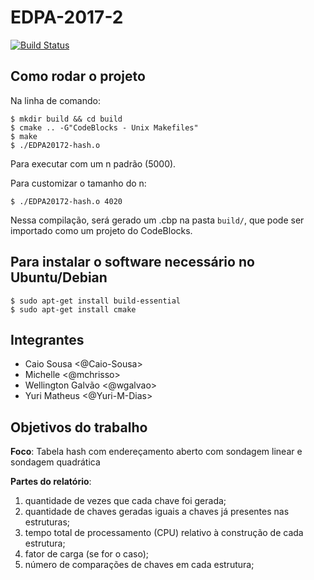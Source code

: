 # EDPA-2017-2
[![Build Status](https://travis-ci.org/Yuri-M-Dias/EDPA-2017-2.svg?branch=master)](https://travis-ci.org/Yuri-M-Dias/EDPA-2017-2)

## Como rodar o projeto

Na linha de comando:

```shell
$ mkdir build && cd build
$ cmake .. -G"CodeBlocks - Unix Makefiles"
$ make
$ ./EDPA20172-hash.o
```
Para executar com um n padrão (5000).

Para customizar o tamanho do n:

```shell
$ ./EDPA20172-hash.o 4020
```

Nessa compilação, será gerado um .cbp na pasta `build/`,
 que pode ser importado como um projeto do CodeBlocks.

## Para instalar o software necessário no Ubuntu/Debian

```shell
$ sudo apt-get install build-essential
$ sudo apt-get install cmake
```

## Integrantes
* Caio Sousa <@Caio-Sousa>
* Michelle <@mchrisso>
* Wellington Galvão <@wgalvao>
* Yuri Matheus <@Yuri-M-Dias>

## Objetivos do trabalho

**Foco**:
Tabela hash com endereçamento aberto com sondagem linear e sondagem quadrática

**Partes do relatório**:
1. quantidade de vezes que cada chave foi gerada;
2. quantidade de chaves geradas iguais a chaves já presentes nas estruturas;
3. tempo total de processamento (CPU) relativo à construção de cada estrutura;
4. fator de carga (se for o caso);
5. número de comparações de chaves em cada estrutura;
